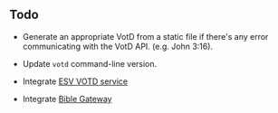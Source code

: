 ## Todo

* Generate an appropriate VotD from a static file if there's any error communicating with the VotD API. (e.g. John 3:16).

* Update `votd` command-line version.

* Integrate [ESV VOTD service](http://www.esvapi.org/api)

* Integrate [Bible Gateway](http://www.biblegateway.com/)